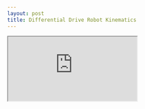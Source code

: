 ```yaml
---
layout: post
title: Differential Drive Robot Kinematics
---
```


<iframe src ="https://github.com/SamShue/Differential-Drive-Robot-Motion/blob/development/README.md">
         Sorry your browser does not support inline frames.
</iframe>

<!--
<div class="iframe_container">
  <iframe width="560" height="315" src="http://www.youtube.com/embed/E-ONNjFoOx0" frameborder="0" allowfullscreen></iframe>
</div>
-->